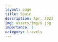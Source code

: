 ```yaml
---
layout: page
title: Spain
description: Apr. 2023
img: assets/img/6.jpg
importance: 1
category: travels
---
```


